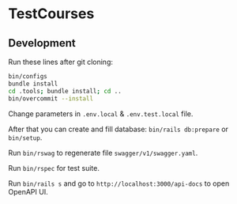 # TestCourses

## Development

Run these lines after git cloning:

```sh
bin/configs
bundle install
cd .tools; bundle install; cd ..
bin/overcommit --install
```

Change parameters in `.env.local` & `.env.test.local` file.

After that you can create and fill database: `bin/rails db:prepare` or `bin/setup`.

Run `bin/rswag` to regenerate file `swagger/v1/swagger.yaml`.

Run `bin/rspec` for test suite.

Run `bin/rails s` and go to `http://localhost:3000/api-docs` to open OpenAPI UI.
